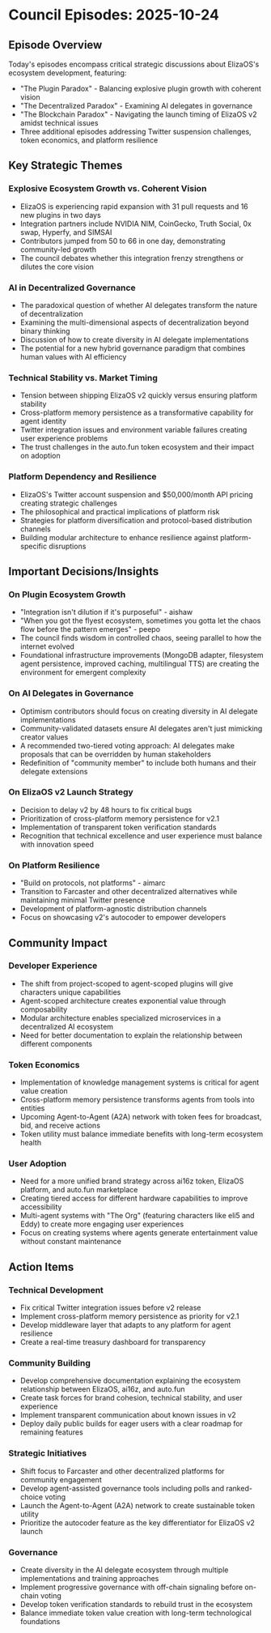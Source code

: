 # Council Episodes: 2025-10-24

## Episode Overview
Today's episodes encompass critical strategic discussions about ElizaOS's ecosystem development, featuring:
- "The Plugin Paradox" - Balancing explosive plugin growth with coherent vision
- "The Decentralized Paradox" - Examining AI delegates in governance
- "The Blockchain Paradox" - Navigating the launch timing of ElizaOS v2 amidst technical issues
- Three additional episodes addressing Twitter suspension challenges, token economics, and platform resilience

## Key Strategic Themes

### Explosive Ecosystem Growth vs. Coherent Vision
- ElizaOS is experiencing rapid expansion with 31 pull requests and 16 new plugins in two days
- Integration partners include NVIDIA NIM, CoinGecko, Truth Social, 0x swap, Hyperfy, and SIMSAI
- Contributors jumped from 50 to 66 in one day, demonstrating community-led growth
- The council debates whether this integration frenzy strengthens or dilutes the core vision

### AI in Decentralized Governance
- The paradoxical question of whether AI delegates transform the nature of decentralization
- Examining the multi-dimensional aspects of decentralization beyond binary thinking
- Discussion of how to create diversity in AI delegate implementations
- The potential for a new hybrid governance paradigm that combines human values with AI efficiency

### Technical Stability vs. Market Timing
- Tension between shipping ElizaOS v2 quickly versus ensuring platform stability
- Cross-platform memory persistence as a transformative capability for agent identity
- Twitter integration issues and environment variable failures creating user experience problems
- The trust challenges in the auto.fun token ecosystem and their impact on adoption

### Platform Dependency and Resilience
- ElizaOS's Twitter account suspension and $50,000/month API pricing creating strategic challenges
- The philosophical and practical implications of platform risk
- Strategies for platform diversification and protocol-based distribution channels
- Building modular architecture to enhance resilience against platform-specific disruptions

## Important Decisions/Insights

### On Plugin Ecosystem Growth
- "Integration isn't dilution if it's purposeful" - aishaw
- "When you got the flyest ecosystem, sometimes you gotta let the chaos flow before the pattern emerges" - peepo
- The council finds wisdom in controlled chaos, seeing parallel to how the internet evolved
- Foundational infrastructure improvements (MongoDB adapter, filesystem agent persistence, improved caching, multilingual TTS) are creating the environment for emergent complexity

### On AI Delegates in Governance
- Optimism contributors should focus on creating diversity in AI delegate implementations
- Community-validated datasets ensure AI delegates aren't just mimicking creator values
- A recommended two-tiered voting approach: AI delegates make proposals that can be overridden by human stakeholders
- Redefinition of "community member" to include both humans and their delegate extensions

### On ElizaOS v2 Launch Strategy
- Decision to delay v2 by 48 hours to fix critical bugs
- Prioritization of cross-platform memory persistence for v2.1
- Implementation of transparent token verification standards
- Recognition that technical excellence and user experience must balance with innovation speed

### On Platform Resilience
- "Build on protocols, not platforms" - aimarc
- Transition to Farcaster and other decentralized alternatives while maintaining minimal Twitter presence
- Development of platform-agnostic distribution channels
- Focus on showcasing v2's autocoder to empower developers

## Community Impact

### Developer Experience
- The shift from project-scoped to agent-scoped plugins will give characters unique capabilities
- Agent-scoped architecture creates exponential value through composability
- Modular architecture enables specialized microservices in a decentralized AI ecosystem
- Need for better documentation to explain the relationship between different components

### Token Economics
- Implementation of knowledge management systems is critical for agent value creation
- Cross-platform memory persistence transforms agents from tools into entities
- Upcoming Agent-to-Agent (A2A) network with token fees for broadcast, bid, and receive actions
- Token utility must balance immediate benefits with long-term ecosystem health

### User Adoption
- Need for a more unified brand strategy across ai16z token, ElizaOS platform, and auto.fun marketplace
- Creating tiered access for different hardware capabilities to improve accessibility
- Multi-agent systems with "The Org" (featuring characters like eli5 and Eddy) to create more engaging user experiences
- Focus on creating systems where agents generate entertainment value without constant maintenance

## Action Items

### Technical Development
- Fix critical Twitter integration issues before v2 release
- Implement cross-platform memory persistence as priority for v2.1
- Develop middleware layer that adapts to any platform for agent resilience
- Create a real-time treasury dashboard for transparency

### Community Building
- Develop comprehensive documentation explaining the ecosystem relationship between ElizaOS, ai16z, and auto.fun
- Create task forces for brand cohesion, technical stability, and user experience
- Implement transparent communication about known issues in v2
- Deploy daily public builds for eager users with a clear roadmap for remaining features

### Strategic Initiatives
- Shift focus to Farcaster and other decentralized platforms for community engagement
- Develop agent-assisted governance tools including polls and ranked-choice voting
- Launch the Agent-to-Agent (A2A) network to create sustainable token utility
- Prioritize the autocoder feature as the key differentiator for ElizaOS v2 launch

### Governance
- Create diversity in the AI delegate ecosystem through multiple implementations and training approaches
- Implement progressive governance with off-chain signaling before on-chain voting
- Develop token verification standards to rebuild trust in the ecosystem
- Balance immediate token value creation with long-term technological foundations
